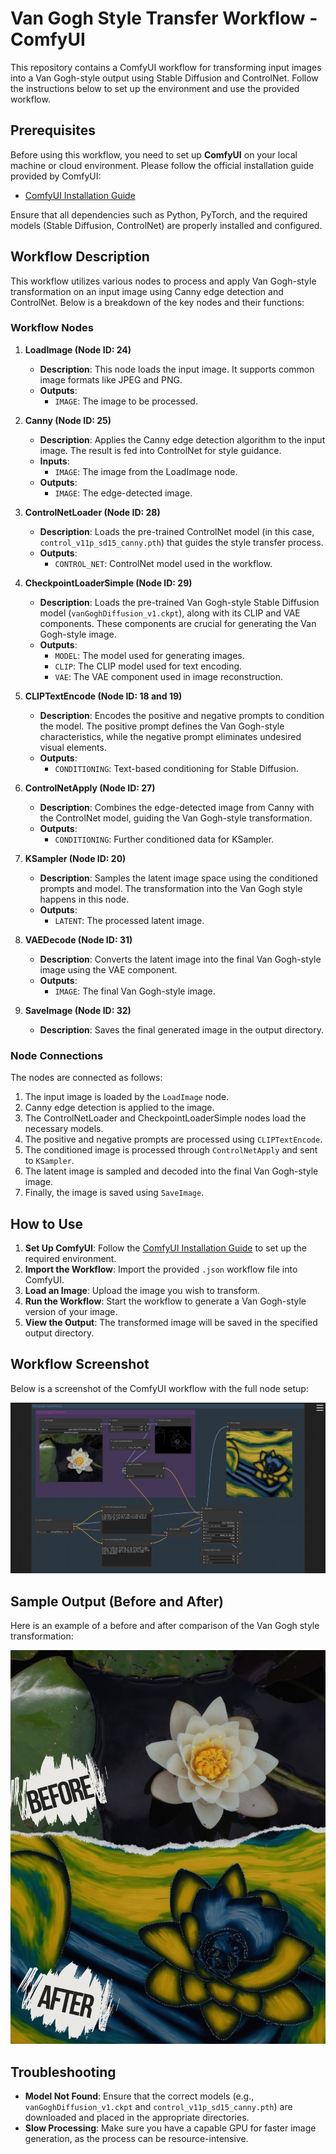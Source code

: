 # Van Gogh Style Transfer Workflow - ComfyUI

This repository contains a ComfyUI workflow for transforming input images into a Van Gogh-style output using Stable Diffusion and ControlNet. Follow the instructions below to set up the environment and use the provided workflow.

## Prerequisites

Before using this workflow, you need to set up **ComfyUI** on your local machine or cloud environment. Please follow the official installation guide provided by ComfyUI:

- [ComfyUI Installation Guide](https://github.com/comfyanonymous/ComfyUI)

Ensure that all dependencies such as Python, PyTorch, and the required models (Stable Diffusion, ControlNet) are properly installed and configured.

## Workflow Description

This workflow utilizes various nodes to process and apply Van Gogh-style transformation on an input image using Canny edge detection and ControlNet. Below is a breakdown of the key nodes and their functions:

### Workflow Nodes

1. **LoadImage (Node ID: 24)**
   - **Description**: This node loads the input image. It supports common image formats like JPEG and PNG.
   - **Outputs**: 
     - `IMAGE`: The image to be processed.

2. **Canny (Node ID: 25)**
   - **Description**: Applies the Canny edge detection algorithm to the input image. The result is fed into ControlNet for style guidance.
   - **Inputs**: 
     - `IMAGE`: The image from the LoadImage node.
   - **Outputs**: 
     - `IMAGE`: The edge-detected image.

3. **ControlNetLoader (Node ID: 28)**
   - **Description**: Loads the pre-trained ControlNet model (in this case, `control_v11p_sd15_canny.pth`) that guides the style transfer process.
   - **Outputs**:
     - `CONTROL_NET`: ControlNet model used in the workflow.

4. **CheckpointLoaderSimple (Node ID: 29)**
   - **Description**: Loads the pre-trained Van Gogh-style Stable Diffusion model (`vanGoghDiffusion_v1.ckpt`), along with its CLIP and VAE components. These components are crucial for generating the Van Gogh-style image.
   - **Outputs**:
     - `MODEL`: The model used for generating images.
     - `CLIP`: The CLIP model used for text encoding.
     - `VAE`: The VAE component used in image reconstruction.

5. **CLIPTextEncode (Node ID: 18 and 19)**
   - **Description**: Encodes the positive and negative prompts to condition the model. The positive prompt defines the Van Gogh-style characteristics, while the negative prompt eliminates undesired visual elements.
   - **Outputs**:
     - `CONDITIONING`: Text-based conditioning for Stable Diffusion.

6. **ControlNetApply (Node ID: 27)**
   - **Description**: Combines the edge-detected image from Canny with the ControlNet model, guiding the Van Gogh-style transformation.
   - **Outputs**:
     - `CONDITIONING`: Further conditioned data for KSampler.

7. **KSampler (Node ID: 20)**
   - **Description**: Samples the latent image space using the conditioned prompts and model. The transformation into the Van Gogh style happens in this node.
   - **Outputs**:
     - `LATENT`: The processed latent image.

8. **VAEDecode (Node ID: 31)**
   - **Description**: Converts the latent image into the final Van Gogh-style image using the VAE component.
   - **Outputs**:
     - `IMAGE`: The final Van Gogh-style image.

9. **SaveImage (Node ID: 32)**
   - **Description**: Saves the final generated image in the output directory.

### Node Connections

The nodes are connected as follows:

1. The input image is loaded by the `LoadImage` node.
2. Canny edge detection is applied to the image.
3. The ControlNetLoader and CheckpointLoaderSimple nodes load the necessary models.
4. The positive and negative prompts are processed using `CLIPTextEncode`.
5. The conditioned image is processed through `ControlNetApply` and sent to `KSampler`.
6. The latent image is sampled and decoded into the final Van Gogh-style image.
7. Finally, the image is saved using `SaveImage`.

## How to Use

1. **Set Up ComfyUI**: Follow the [ComfyUI Installation Guide](https://github.com/comfyanonymous/ComfyUI) to set up the required environment.
2. **Import the Workflow**: Import the provided `.json` workflow file into ComfyUI.
3. **Load an Image**: Upload the image you wish to transform.
4. **Run the Workflow**: Start the workflow to generate a Van Gogh-style version of your image.
5. **View the Output**: The transformed image will be saved in the specified output directory.

## Workflow Screenshot

Below is a screenshot of the ComfyUI workflow with the full node setup:

![ComfyUI Workflow](/case_study_capture_130924.jpg)

## Sample Output (Before and After)

Here is an example of a before and after comparison of the Van Gogh style transformation:

![Before-After](/Before-after.jpg) 

## Troubleshooting

- **Model Not Found**: Ensure that the correct models (e.g., `vanGoghDiffusion_v1.ckpt` and `control_v11p_sd15_canny.pth`) are downloaded and placed in the appropriate directories.
- **Slow Processing**: Make sure you have a capable GPU for faster image generation, as the process can be resource-intensive.
